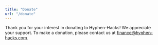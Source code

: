 ```yaml
---
title: "Donate"
url: "/donate"
---
```


Thank you for your interest in donating to Hyphen-Hacks! We appreciate your support. To make a
donation, please contact us at [finance@hyphen-hacks.com](mailto:finance@hyphen-hacks.com).

